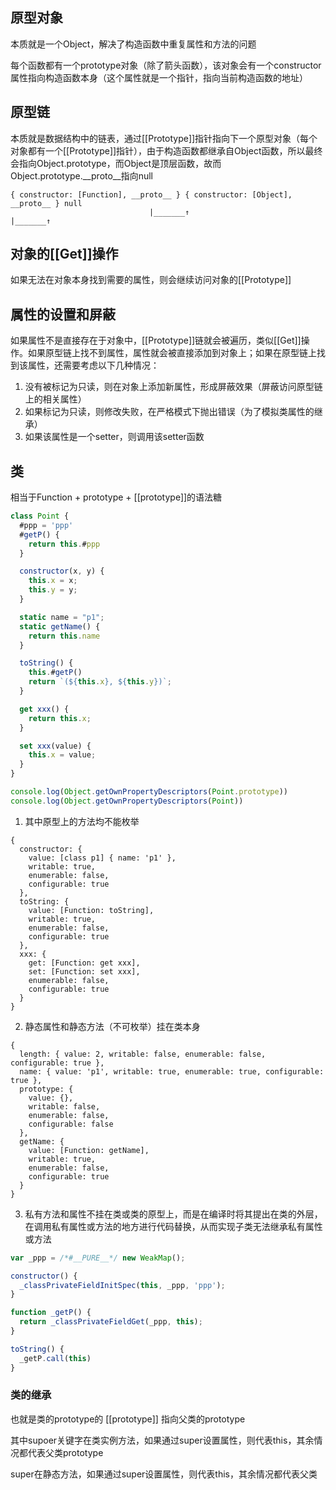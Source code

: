 ## 原型对象

本质就是一个Object，解决了构造函数中重复属性和方法的问题

每个函数都有一个prototype对象（除了箭头函数），该对象会有一个constructor属性指向构造函数本身（这个属性就是一个指针，指向当前构造函数的地址）

## 原型链

本质就是数据结构中的链表，通过[[Prototype]]指针指向下一个原型对象（每个对象都有一个[[Prototype]]指针），由于构造函数都继承自Object函数，所以最终会指向Object.prototype，而Object是顶层函数，故而Object.prototype.__proto__指向null

```Plain
{ constructor: [Function], __proto__ } { constructor: [Object], __proto__ } null
                               |_______↑                            |_______↑
```

## 对象的[[Get]]操作

如果无法在对象本身找到需要的属性，则会继续访问对象的[[Prototype]]

## 属性的设置和屏蔽

如果属性不是直接存在于对象中，[[Prototype]]链就会被遍历，类似[[Get]]操作。如果原型链上找不到属性，属性就会被直接添加到对象上；如果在原型链上找到该属性，还需要考虑以下几种情况：

1. 没有被标记为只读，则在对象上添加新属性，形成屏蔽效果（屏蔽访问原型链上的相关属性）
2. 如果标记为只读，则修改失败，在严格模式下抛出错误（为了模拟类属性的继承）
3. 如果该属性是一个setter，则调用该setter函数

## 类

相当于Function + prototype + [[prototype]]的语法糖

```JavaScript
class Point {
  #ppp = 'ppp'
  #getP() {
    return this.#ppp
  }

  constructor(x, y) {
    this.x = x;
    this.y = y;
  }

  static name = "p1";
  static getName() {
    return this.name
  }

  toString() {
    this.#getP()
    return `(${this.x}, ${this.y})`;
  }

  get xxx() {
    return this.x;
  }

  set xxx(value) {
    this.x = value;
  }
}

console.log(Object.getOwnPropertyDescriptors(Point.prototype))
console.log(Object.getOwnPropertyDescriptors(Point))
```

1. 其中原型上的方法均不能枚举

```text
{
  constructor: {
    value: [class p1] { name: 'p1' },
    writable: true,
    enumerable: false,
    configurable: true
  },
  toString: {
    value: [Function: toString],
    writable: true,
    enumerable: false,
    configurable: true
  },
  xxx: {
    get: [Function: get xxx],
    set: [Function: set xxx],
    enumerable: false,
    configurable: true
  }
}
```

2. 静态属性和静态方法（不可枚举）挂在类本身

```text
{
  length: { value: 2, writable: false, enumerable: false, configurable: true },
  name: { value: 'p1', writable: true, enumerable: true, configurable: true },
  prototype: {
    value: {},
    writable: false,
    enumerable: false,
    configurable: false
  },
  getName: {
    value: [Function: getName],
    writable: true,
    enumerable: false,
    configurable: true
  }
} 
```

3. 私有方法和属性不挂在类或类的原型上，而是在编译时将其提出在类的外层，在调用私有属性或方法的地方进行代码替换，从而实现子类无法继承私有属性或方法

```JavaScript
var _ppp = /*#__PURE__*/ new WeakMap();

constructor() {
  _classPrivateFieldInitSpec(this, _ppp, 'ppp');
}

function _getP() {
  return _classPrivateFieldGet(_ppp, this);
}

toString() {
  _getP.call(this)
}
```

### 类的继承

也就是类的prototype的 [[prototype]] 指向父类的prototype

其中supoer关键字在类实例方法，如果通过super设置属性，则代表this，其余情况都代表父类prototype

super在静态方法，如果通过super设置属性，则代表this，其余情况都代表父类
